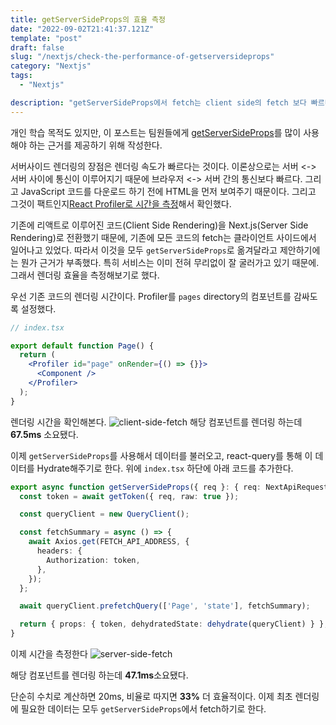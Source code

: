 ```yaml
---
title: getServerSideProps의 효율 측정
date: "2022-09-02T21:41:37.121Z"
template: "post"
draft: false
slug: "/nextjs/check-the-performance-of-getserversideprops"
category: "Nextjs"
tags:
  - "Nextjs"

description: "getServerSideProps에서 fetch는 client side의 fetch 보다 빠르다"
---
```


개인 학습 목적도 있지만, 이 포스트는 팀원들에게 [getServerSideProps](https://nextjs.org/docs/basic-features/data-fetching/get-server-side-props)를 많이 사용해야 하는 근거를 제공하기 위해 작성한다. 

서버사이드 렌더링의 장점은 렌더링 속도가 빠르다는 것이다. 이론상으로는 서버 <-> 서버 사이에 통신이 이루어지기 때문에 브라우저 <-> 서버 간의 통신보다 빠르다. 그리고 JavaScript 코드를 다운로드 하기 전에 HTML을 먼저 보여주기 때문이다. 그리고 그것이 팩트인지[React Profiler로 시간을 측정](https://jasonkang14.github.io/nextjs/is-server-side-rendering-really-faster)해서 확인했다. 

기존에 리액트로 이루어진 코드(Client Side Rendering)을 Next.js(Server Side Rendering)로 전환했기 때문에, 기존에 모든 코드의 fetch는 클라이언트 사이드에서 일어나고 있었다. 따라서 이것을 모두 `getServerSideProps`로 옮겨달라고 제안하기에는 뭔가 근거가 부족했다. 특히 서비스는 이미 전혀 무리없이 잘 굴러가고 있기 때문에. 그래서 렌더링 효율을 측정해보기로 했다. 

우선 기존 코드의 렌더링 시간이다. Profiler를 `pages` directory의 컴포넌트를 감싸도록 설정했다.

```jsx
// index.tsx

export default function Page() {
  return (
    <Profiler id="page" onRender={() => {}}>
      <Component />
    </Profiler>
  );
}
```

렌더링 시간을 확인해본다. 
![client-side-fetch](https://i.imgur.com/7dbl5rV.png)
해당 컴포넌트를 렌더링 하는데 **67.5ms** 소요됐다. 

이제 `getServerSideProps`를 사용해서 데이터를 불러오고, react-query를 통해 이 데이터를 Hydrate해주기로 한다. 위에 `index.tsx` 하단에 아래 코드를 추가한다. 

```typescript
export async function getServerSideProps({ req }: { req: NextApiRequest; res: NextApiResponse }) {
  const token = await getToken({ req, raw: true });

  const queryClient = new QueryClient();

  const fetchSummary = async () => {
    await Axios.get(FETCH_API_ADDRESS, {
      headers: {
        Authorization: token,
      },
    });
  };

  await queryClient.prefetchQuery(['Page', 'state'], fetchSummary);

  return { props: { token, dehydratedState: dehydrate(queryClient) } };
}

```

이제 시간을 측정한다
![server-side-fetch](https://i.imgur.com/YhvKmb3.png)

해당 컴포넌트를 렌더링 하는데 **47.1ms**소요됐다. 

단순히 수치로 계산하면 20ms, 비율로 따지면 **33%** 더 효율적이다. 이제 최초 렌더링에 필요한 데이터는 모두 `getServerSideProps`에서 fetch하기로 한다.

